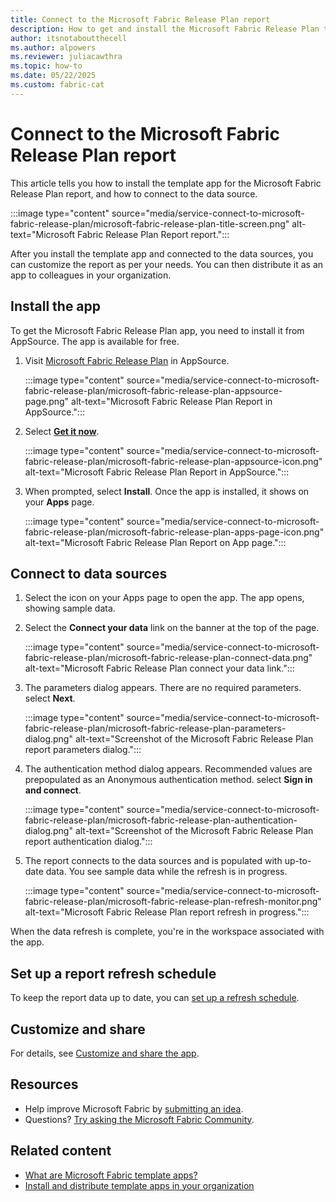 ```yaml
---
title: Connect to the Microsoft Fabric Release Plan report
description: How to get and install the Microsoft Fabric Release Plan template app, and how to connect to data.
author: itsnotaboutthecell
ms.author: alpowers
ms.reviewer: juliacawthra
ms.topic: how-to
ms.date: 05/22/2025
ms.custom: fabric-cat
---
```


# Connect to the Microsoft Fabric Release Plan report

This article tells  you how to install the template app for the Microsoft Fabric Release Plan report, and how to connect to the data source.

   :::image type="content" source="media/service-connect-to-microsoft-fabric-release-plan/microsoft-fabric-release-plan-title-screen.png" alt-text="Microsoft Fabric Release Plan Report report.":::

After you install the template app and connected to the data sources, you can customize the report as per your needs. You can then distribute it as an app to colleagues in your organization.

## Install the app

To get the Microsoft Fabric Release Plan app, you need to install it from AppSource. The app is available for free.

1. Visit [Microsoft Fabric Release Plan](https://appsource.microsoft.com/product/power-bi/pbicat.microsoft-fabric-release-plan) in AppSource.

   :::image type="content" source="media/service-connect-to-microsoft-fabric-release-plan/microsoft-fabric-release-plan-appsource-page.png" alt-text="Microsoft Fabric Release Plan Report in AppSource.":::

1. Select [**Get it now**](https://appsource.microsoft.com/product/microsoft-fabric/pbicat.microsoft-fabric-release-plan).

    :::image type="content" source="media/service-connect-to-microsoft-fabric-release-plan/microsoft-fabric-release-plan-appsource-icon.png" alt-text="Microsoft Fabric Release Plan Report in AppSource.":::

1. When prompted, select **Install**. Once the app is installed, it shows on your **Apps** page.

   :::image type="content" source="media/service-connect-to-microsoft-fabric-release-plan/microsoft-fabric-release-plan-apps-page-icon.png" alt-text="Microsoft Fabric Release Plan Report on App page.":::

## Connect to data sources

1. Select the icon on your Apps page to open the app. The app opens, showing sample data.
1. Select the **Connect your data** link on the banner at the top of the page.

   :::image type="content" source="media/service-connect-to-microsoft-fabric-release-plan/microsoft-fabric-release-plan-connect-data.png" alt-text="Microsoft Fabric Release Plan connect your data link.":::

1. The parameters dialog appears. There are no required parameters. select **Next**.

   :::image type="content" source="media/service-connect-to-microsoft-fabric-release-plan/microsoft-fabric-release-plan-parameters-dialog.png" alt-text="Screenshot of the Microsoft Fabric Release Plan report parameters dialog.":::

1. The authentication method dialog appears. Recommended values are prepopulated as an Anonymous authentication method. select **Sign in and connect**.

   :::image type="content" source="media/service-connect-to-microsoft-fabric-release-plan/microsoft-fabric-release-plan-authentication-dialog.png" alt-text="Screenshot of the Microsoft Fabric Release Plan report authentication dialog.":::

1. The report connects to the data sources and is populated with up-to-date data. You see sample data while the refresh is in progress.

      :::image type="content" source="media/service-connect-to-microsoft-fabric-release-plan/microsoft-fabric-release-plan-refresh-monitor.png" alt-text="Microsoft Fabric Release Plan report refresh in progress.":::

When the data refresh is complete, you're in the workspace associated with the app.

## Set up a report refresh schedule

To keep the report data up to date, you can [set up a refresh schedule](/power-bi/connect-data/refresh-scheduled-refresh).

## Customize and share

For details, see [Customize and share the app](/power-bi/connect-data/service-template-apps-install-distribute#customize-and-share-the-app).

## Resources

- Help improve Microsoft Fabric by [submitting an idea](https://ideas.fabric.microsoft.com/).
- Questions? [Try asking the Microsoft Fabric Community](https://community.fabric.microsoft.com/).

## Related content

- [What are Microsoft Fabric template apps?](/power-bi/connect-data/service-template-apps-overview)
- [Install and distribute template apps in your organization](/power-bi/connect-data/service-template-apps-install-distribute)
